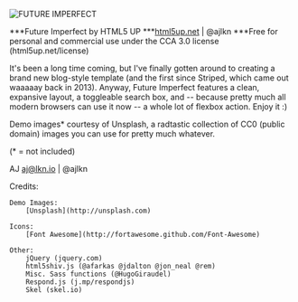 ![FUTURE IMPERFECT](http://web.sudasuta.com/wp-content/uploads/sites/2/2016/08/html5up-s.jpg)

***Future Imperfect by HTML5 UP
***[html5up.net](http://html5up.net) | @ajlkn
***Free for personal and commercial use under the CCA 3.0 license (html5up.net/license)


It's been a long time coming, but I've finally gotten around to creating a brand new
blog-style template (and the first since Striped, which came out waaaaay back in 2013).
Anyway, Future Imperfect features a clean, expansive layout, a toggleable search box,
and -- because pretty much all modern browsers can use it now -- a whole lot of flexbox
action. Enjoy it :)

Demo images* courtesy of Unsplash, a radtastic collection of CC0 (public domain) images
you can use for pretty much whatever.

(* = not included)

AJ
aj@lkn.io | @ajlkn


Credits:

	Demo Images:
		[Unsplash](http://unsplash.com)

	Icons:
		[Font Awesome](http://fortawesome.github.com/Font-Awesome)

	Other:
		jQuery (jquery.com)
		html5shiv.js (@afarkas @jdalton @jon_neal @rem)
		Misc. Sass functions (@HugoGiraudel)
		Respond.js (j.mp/respondjs)
		Skel (skel.io)
